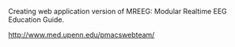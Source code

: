 Creating web application version of MREEG: Modular Realtime EEG Education Guide.

http://www.med.upenn.edu/pmacswebteam/